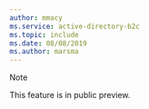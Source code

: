 ```yaml
---
author: mmacy
ms.service: active-directory-b2c
ms.topic: include
ms.date: 08/08/2019
ms.author: marsma
---
```

> [!NOTE]
> This feature is in public preview.